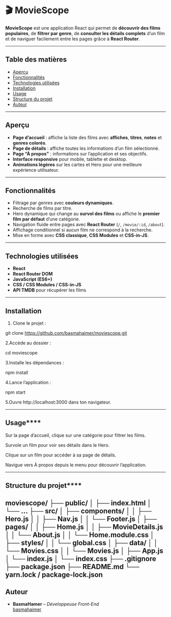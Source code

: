 # 🎬 MovieScope

**MovieScope** est une application React qui permet de **découvrir des films populaires**, de **filtrer par genre**, de **consulter les détails complets** d’un film et de naviguer facilement entre les pages grâce à **React Router**.

---

## **Table des matières**
- [Aperçu](#aperçu)
- [Fonctionnalités](#fonctionnalités)
- [Technologies utilisées](#technologies-utilisées)
- [Installation](#installation)
- [Usage](#usage)
- [Structure du projet](#structure-du-projet)
- [Auteur](#auteur)

---

## **Aperçu**
- **Page d’accueil** : affiche la liste des films avec **affiches**, **titres**, **notes** et **genres colorés**.  
- **Page de détails** : affiche toutes les informations d’un film sélectionné.  
- **Page “À propos”** : informations sur l’application et ses objectifs.  
- **Interface responsive** pour mobile, tablette et desktop.  
- **Animations légères** sur les cartes et Hero pour une meilleure expérience utilisateur.  

---

## **Fonctionnalités**
- Filtrage par genres avec **couleurs dynamiques**.  
- Recherche de films par titre.  
- Hero dynamique qui change au **survol des films** ou affiche le **premier film par défaut** d’une catégorie.  
- Navigation fluide entre pages avec **React Router** (`/`, `/movie/:id`, `/about`).  
- Affichage conditionnel si aucun film ne correspond à la recherche.  
- Mise en forme avec **CSS classique**, **CSS Modules** et **CSS-in-JS**.  

---

## **Technologies utilisées**
- **React**  
- **React Router DOM**  
- **JavaScript (ES6+)**  
- **CSS / CSS Modules / CSS-in-JS**  
- **API TMDB** pour récupérer les films  

---

## **Installation**
1. Clone le projet :  

git clone https://github.com/basmahaimer/moviescope.git

2.Accède au dossier :

cd moviescope


3.Installe les dépendances :

npm install


4.Lance l’application :

npm start


5.Ouvre http://localhost:3000 dans ton navigateur.

---
## Usage****

Sur la page d’accueil, clique sur une catégorie pour filtrer les films.

Survole un film pour voir ses détails dans le Hero.

Clique sur un film pour accéder à sa page de détails.

Navigue vers À propos depuis le menu pour découvrir l’application.

---
## Structure du projet****

moviescope/
├── public/
│   ├── index.html
│   └── ...
├── src/
│   ├── components/
│   │   ├── Hero.js
│   │   ├── Nav.js
│   │   └── Footer.js
│   ├── pages/
│   │   ├── Home.js
│   │   ├── MovieDetails.js
│   │   └── About.js
│   │     └── Home.module.css
│   ├── styles/
│   │   └── global.css
│   ├── data/
│   │   └── Movies.css
│   │    └── Movies.js
│   ├── App.js
│   └── index.js
│   └── index.css
├── .gitignore
├── package.json
├── README.md
└── yarn.lock / package-lock.json
---
## Auteur

- **BasmaHamer** – *Développeuse Front-End*  
  [basmahaimer](https://github.com/basmahaimer)

